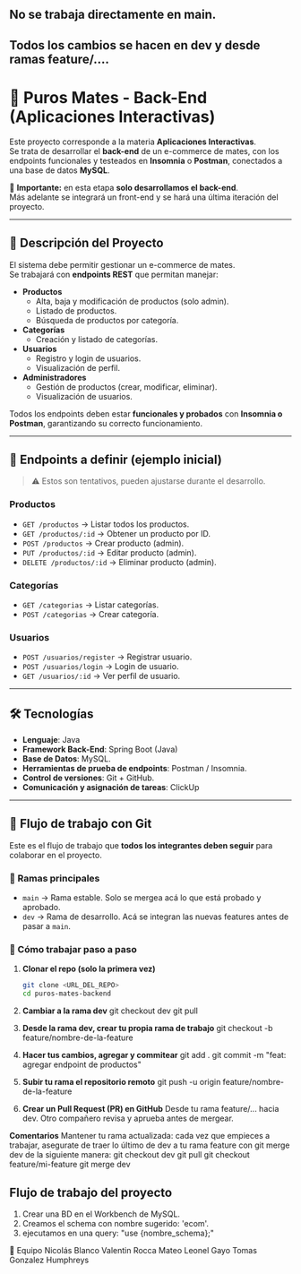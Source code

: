 ## No se trabaja directamente en main.

## Todos los cambios se hacen en dev y desde ramas feature/....

# 🧉 Puros Mates - Back-End (Aplicaciones Interactivas)

Este proyecto corresponde a la materia **Aplicaciones Interactivas**.  
Se trata de desarrollar el **back-end** de un e-commerce de mates, con los endpoints funcionales y testeados en **Insomnia** o **Postman**, conectados a una base de datos **MySQL**.

📌 **Importante:** en esta etapa **solo desarrollamos el back-end**.  
Más adelante se integrará un front-end y se hará una última iteración del proyecto.

---

## 📖 Descripción del Proyecto
El sistema debe permitir gestionar un e-commerce de mates.  
Se trabajará con **endpoints REST** que permitan manejar:

- **Productos**
  - Alta, baja y modificación de productos (solo admin).
  - Listado de productos.
  - Búsqueda de productos por categoría.
- **Categorías**
  - Creación y listado de categorías.
- **Usuarios**
  - Registro y login de usuarios.
  - Visualización de perfil.
- **Administradores**
  - Gestión de productos (crear, modificar, eliminar).
  - Visualización de usuarios.

Todos los endpoints deben estar **funcionales y probados** con **Insomnia o Postman**, garantizando su correcto funcionamiento.

---

## 🔗 Endpoints a definir (ejemplo inicial)

> ⚠️ Estos son tentativos, pueden ajustarse durante el desarrollo.

### Productos
- `GET /productos` → Listar todos los productos.
- `GET /productos/:id` → Obtener un producto por ID.
- `POST /productos` → Crear producto (admin).
- `PUT /productos/:id` → Editar producto (admin).
- `DELETE /productos/:id` → Eliminar producto (admin).

### Categorías
- `GET /categorias` → Listar categorías.
- `POST /categorias` → Crear categoría.

### Usuarios
- `POST /usuarios/register` → Registrar usuario.
- `POST /usuarios/login` → Login de usuario.
- `GET /usuarios/:id` → Ver perfil de usuario.

---

## 🛠️ Tecnologías
- **Lenguaje**: Java 
- **Framework Back-End**: Spring Boot (Java)
- **Base de Datos**: MySQL.
- **Herramientas de prueba de endpoints**: Postman / Insomnia.
- **Control de versiones**: Git + GitHub.
- **Comunicación y asignación de tareas**: ClickUp

---

## 🌱 Flujo de trabajo con Git

Este es el flujo de trabajo que **todos los integrantes deben seguir** para colaborar en el proyecto.  

### 🔹 Ramas principales
- `main` → Rama estable. Solo se mergea acá lo que está probado y aprobado.
- `dev` → Rama de desarrollo. Acá se integran las nuevas features antes de pasar a `main`.

### 🔹 Cómo trabajar paso a paso

1. **Clonar el repo (solo la primera vez)**
   ```bash
   git clone <URL_DEL_REPO>
   cd puros-mates-backend

2. **Cambiar a la rama dev**
    git checkout dev
    git pull

3. **Desde la rama dev, crear tu propia rama de trabajo**
    git checkout -b feature/nombre-de-la-feature

4. **Hacer tus cambios, agregar y commitear**
    git add .
    git commit -m "feat: agregar endpoint de productos"

5. **Subir tu rama el repositorio remoto**
    git push -u origin feature/nombre-de-la-feature

6. **Crear un Pull Request (PR) en GitHub**
    Desde tu rama feature/... hacia dev.
    Otro compañero revisa y aprueba antes de mergear.

**Comentarios**
Mantener tu rama actualizada: cada vez que empieces a trabajar, asegurate de traer lo último de dev a tu rama feature con git merge dev de la siguiente manera:
    git checkout dev
    git pull
    git checkout feature/mi-feature
    git merge dev

## Flujo de trabajo del proyecto
1. Crear una BD en el Workbench de MySQL.
2. Creamos el schema con nombre sugerido: 'ecom'.
3. ejecutamos en una query: "use {nombre_schema};"

👥 Equipo
    Nicolás Blanco
    Valentin Rocca
    Mateo Leonel Gayo
    Tomas Gonzalez Humphreys

